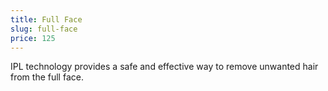```yaml
---
title: Full Face
slug: full-face
price: 125
---
```


IPL technology provides a safe and effective way to remove unwanted hair from the full face.
